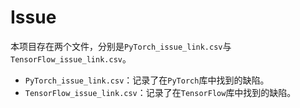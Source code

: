 # Issue

<font>本项目存在两个文件，分别是`PyTorch_issue_link.csv`与`TensorFlow_issue_link.csv`。</font><br/>

*  <font>`PyTorch_issue_link.csv`：记录了在`PyTorch`库中找到的缺陷。</font><br/>
*  <font>`TensorFlow_issue_link.csv`：记录了在`TensorFlow`库中找到的缺陷。</font><br/>
